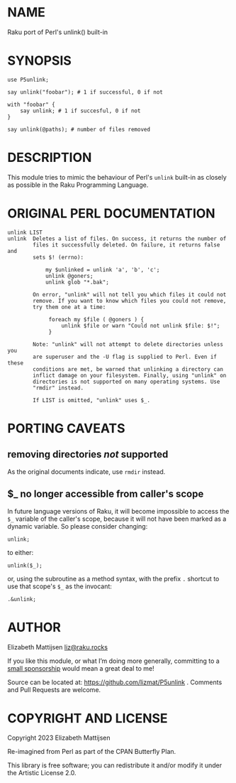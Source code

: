 NAME
====

Raku port of Perl's unlink() built-in

SYNOPSIS
========

    use P5unlink;

    say unlink("foobar"); # 1 if successful, 0 if not

    with "foobar" {
        say unlink; # 1 if succesful, 0 if not
    }

    say unlink(@paths); # number of files removed

DESCRIPTION
===========

This module tries to mimic the behaviour of Perl's `unlink` built-in as closely as possible in the Raku Programming Language.

ORIGINAL PERL DOCUMENTATION
===========================

    unlink LIST
    unlink  Deletes a list of files. On success, it returns the number of
            files it successfully deleted. On failure, it returns false and
            sets $! (errno):

                my $unlinked = unlink 'a', 'b', 'c';
                unlink @goners;
                unlink glob "*.bak";

            On error, "unlink" will not tell you which files it could not
            remove. If you want to know which files you could not remove,
            try them one at a time:

                 foreach my $file ( @goners ) {
                     unlink $file or warn "Could not unlink $file: $!";
                 }

            Note: "unlink" will not attempt to delete directories unless you
            are superuser and the -U flag is supplied to Perl. Even if these
            conditions are met, be warned that unlinking a directory can
            inflict damage on your filesystem. Finally, using "unlink" on
            directories is not supported on many operating systems. Use
            "rmdir" instead.

            If LIST is omitted, "unlink" uses $_.

PORTING CAVEATS
===============

removing directories *not* supported
------------------------------------

As the original documents indicate, use `rmdir` instead.

$_ no longer accessible from caller's scope
-------------------------------------------

In future language versions of Raku, it will become impossible to access the `$_` variable of the caller's scope, because it will not have been marked as a dynamic variable. So please consider changing:

    unlink;

to either:

    unlink($_);

or, using the subroutine as a method syntax, with the prefix `.` shortcut to use that scope's `$_` as the invocant:

    .&unlink;

AUTHOR
======

Elizabeth Mattijsen <liz@raku.rocks>

If you like this module, or what I’m doing more generally, committing to a [small sponsorship](https://github.com/sponsors/lizmat/) would mean a great deal to me!

Source can be located at: https://github.com/lizmat/P5unlink . Comments and Pull Requests are welcome.

COPYRIGHT AND LICENSE
=====================

Copyright 2023 Elizabeth Mattijsen

Re-imagined from Perl as part of the CPAN Butterfly Plan.

This library is free software; you can redistribute it and/or modify it under the Artistic License 2.0.


